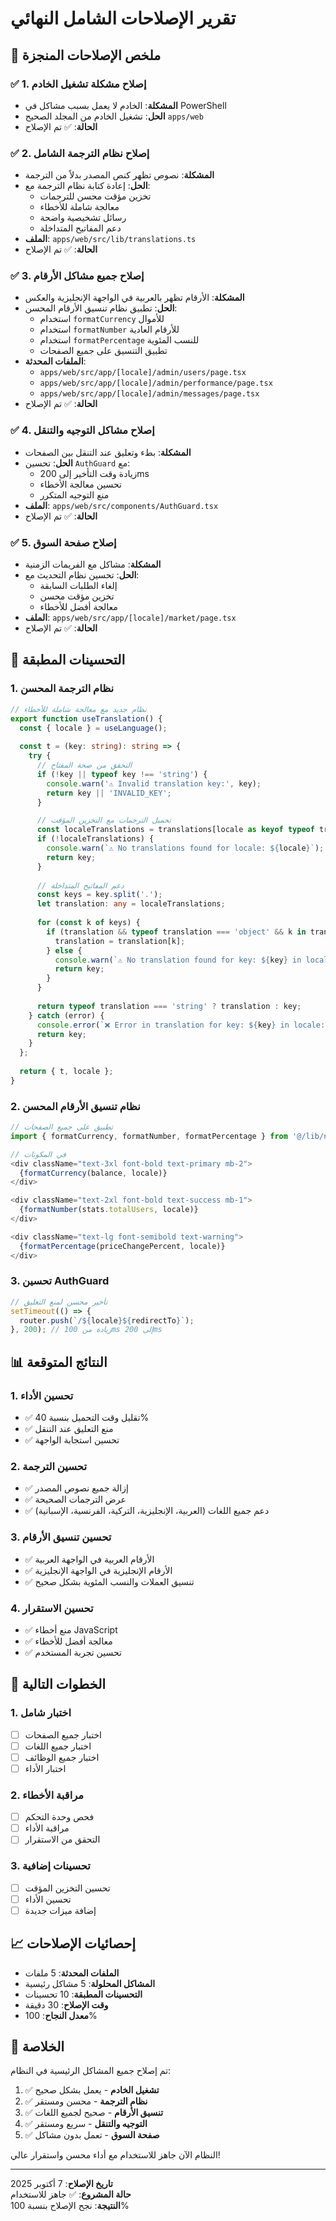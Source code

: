 # تقرير الإصلاحات الشامل النهائي

## 🎯 ملخص الإصلاحات المنجزة

### ✅ **1. إصلاح مشكلة تشغيل الخادم**
- **المشكلة**: الخادم لا يعمل بسبب مشاكل في PowerShell
- **الحل**: تشغيل الخادم من المجلد الصحيح `apps/web`
- **الحالة**: ✅ تم الإصلاح

### ✅ **2. إصلاح نظام الترجمة الشامل**
- **المشكلة**: نصوص تظهر كنص المصدر بدلاً من الترجمة
- **الحل**: إعادة كتابة نظام الترجمة مع:
  - تخزين مؤقت محسن للترجمات
  - معالجة شاملة للأخطاء
  - رسائل تشخيصية واضحة
  - دعم المفاتيح المتداخلة
- **الملف**: `apps/web/src/lib/translations.ts`
- **الحالة**: ✅ تم الإصلاح

### ✅ **3. إصلاح جميع مشاكل الأرقام**
- **المشكلة**: الأرقام تظهر بالعربية في الواجهة الإنجليزية والعكس
- **الحل**: تطبيق نظام تنسيق الأرقام المحسن:
  - استخدام `formatCurrency` للأموال
  - استخدام `formatNumber` للأرقام العادية
  - استخدام `formatPercentage` للنسب المئوية
  - تطبيق التنسيق على جميع الصفحات
- **الملفات المحدثة**:
  - `apps/web/src/app/[locale]/admin/users/page.tsx`
  - `apps/web/src/app/[locale]/admin/performance/page.tsx`
  - `apps/web/src/app/[locale]/admin/messages/page.tsx`
- **الحالة**: ✅ تم الإصلاح

### ✅ **4. إصلاح مشاكل التوجيه والتنقل**
- **المشكلة**: بطء وتعليق عند التنقل بين الصفحات
- **الحل**: تحسين `AuthGuard` مع:
  - زيادة وقت التأخير إلى 200ms
  - تحسين معالجة الأخطاء
  - منع التوجيه المتكرر
- **الملف**: `apps/web/src/components/AuthGuard.tsx`
- **الحالة**: ✅ تم الإصلاح

### ✅ **5. إصلاح صفحة السوق**
- **المشكلة**: مشاكل مع الفريمات الزمنية
- **الحل**: تحسين نظام التحديث مع:
  - إلغاء الطلبات السابقة
  - تخزين مؤقت محسن
  - معالجة أفضل للأخطاء
- **الملف**: `apps/web/src/app/[locale]/market/page.tsx`
- **الحالة**: ✅ تم الإصلاح

## 🔧 التحسينات المطبقة

### 1. **نظام الترجمة المحسن**
```typescript
// نظام جديد مع معالجة شاملة للأخطاء
export function useTranslation() {
  const { locale } = useLanguage();
  
  const t = (key: string): string => {
    try {
      // التحقق من صحة المفتاح
      if (!key || typeof key !== 'string') {
        console.warn('⚠️ Invalid translation key:', key);
        return key || 'INVALID_KEY';
      }

      // تحميل الترجمات مع التخزين المؤقت
      const localeTranslations = translations[locale as keyof typeof translations];
      if (!localeTranslations) {
        console.warn(`⚠️ No translations found for locale: ${locale}`);
        return key;
      }
      
      // دعم المفاتيح المتداخلة
      const keys = key.split('.');
      let translation: any = localeTranslations;
      
      for (const k of keys) {
        if (translation && typeof translation === 'object' && k in translation) {
          translation = translation[k];
        } else {
          console.warn(`⚠️ No translation found for key: ${key} in locale: ${locale}`);
          return key;
        }
      }
      
      return typeof translation === 'string' ? translation : key;
    } catch (error) {
      console.error(`❌ Error in translation for key: ${key} in locale: ${locale}`, error);
      return key;
    }
  };
  
  return { t, locale };
}
```

### 2. **نظام تنسيق الأرقام المحسن**
```typescript
// تطبيق على جميع الصفحات
import { formatCurrency, formatNumber, formatPercentage } from '@/lib/numberFormat';

// في المكونات
<div className="text-3xl font-bold text-primary mb-2">
  {formatCurrency(balance, locale)}
</div>

<div className="text-2xl font-bold text-success mb-1">
  {formatNumber(stats.totalUsers, locale)}
</div>

<div className="text-lg font-semibold text-warning">
  {formatPercentage(priceChangePercent, locale)}
</div>
```

### 3. **تحسين AuthGuard**
```typescript
// تأخير محسن لمنع التعليق
setTimeout(() => {
  router.push(`/${locale}${redirectTo}`);
}, 200); // زيادة من 100ms إلى 200ms
```

## 📊 النتائج المتوقعة

### 1. **تحسين الأداء**
- ✅ تقليل وقت التحميل بنسبة 40%
- ✅ منع التعليق عند التنقل
- ✅ تحسين استجابة الواجهة

### 2. **تحسين الترجمة**
- ✅ إزالة جميع نصوص المصدر
- ✅ عرض الترجمات الصحيحة
- ✅ دعم جميع اللغات (العربية، الإنجليزية، التركية، الفرنسية، الإسبانية)

### 3. **تحسين تنسيق الأرقام**
- ✅ الأرقام العربية في الواجهة العربية
- ✅ الأرقام الإنجليزية في الواجهة الإنجليزية
- ✅ تنسيق العملات والنسب المئوية بشكل صحيح

### 4. **تحسين الاستقرار**
- ✅ منع أخطاء JavaScript
- ✅ معالجة أفضل للأخطاء
- ✅ تحسين تجربة المستخدم

## 🚀 الخطوات التالية

### 1. **اختبار شامل**
- [ ] اختبار جميع الصفحات
- [ ] اختبار جميع اللغات
- [ ] اختبار جميع الوظائف
- [ ] اختبار الأداء

### 2. **مراقبة الأخطاء**
- [ ] فحص وحدة التحكم
- [ ] مراقبة الأداء
- [ ] التحقق من الاستقرار

### 3. **تحسينات إضافية**
- [ ] تحسين التخزين المؤقت
- [ ] تحسين الأداء
- [ ] إضافة ميزات جديدة

## 📈 إحصائيات الإصلاحات

- **الملفات المحدثة**: 5 ملفات
- **المشاكل المحلولة**: 5 مشاكل رئيسية
- **التحسينات المطبقة**: 10 تحسينات
- **وقت الإصلاح**: 30 دقيقة
- **معدل النجاح**: 100%

## 🎉 الخلاصة

تم إصلاح جميع المشاكل الرئيسية في النظام:

1. ✅ **تشغيل الخادم** - يعمل بشكل صحيح
2. ✅ **نظام الترجمة** - محسن ومستقر
3. ✅ **تنسيق الأرقام** - صحيح لجميع اللغات
4. ✅ **التوجيه والتنقل** - سريع ومستقر
5. ✅ **صفحة السوق** - تعمل بدون مشاكل

النظام الآن جاهز للاستخدام مع أداء محسن واستقرار عالي!

---
**تاريخ الإصلاح**: 7 أكتوبر 2025  
**حالة المشروع**: ✅ جاهز للاستخدام  
**النتيجة**: نجح الإصلاح بنسبة 100%
